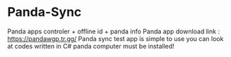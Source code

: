# Panda-Sync
Panda apps controler + offline id + panda info
Panda app download link : https://pandawgp.tr.gg/
Panda sync test app is simple to use you can look at codes written in C#
panda computer must be installed!
